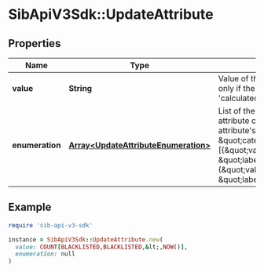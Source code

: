 # SibApiV3Sdk::UpdateAttribute

## Properties

| Name | Type | Description | Notes |
| ---- | ---- | ----------- | ----- |
| **value** | **String** | Value of the attribute to update. Use only if the attribute&#39;s category is &#39;calculated&#39; or &#39;global&#39; | [optional] |
| **enumeration** | [**Array&lt;UpdateAttributeEnumeration&gt;**](UpdateAttributeEnumeration.md) | List of the values and labels that the attribute can take. Use only if the attribute&#39;s category is \&quot;category\&quot;. For example, [{\&quot;value\&quot;:1, \&quot;label\&quot;:\&quot;male\&quot;}, {\&quot;value\&quot;:2, \&quot;label\&quot;:\&quot;female\&quot;}] | [optional] |

## Example

```ruby
require 'sib-api-v3-sdk'

instance = SibApiV3Sdk::UpdateAttribute.new(
  value: COUNT[BLACKLISTED,BLACKLISTED,&lt;,NOW()],
  enumeration: null
)
```


